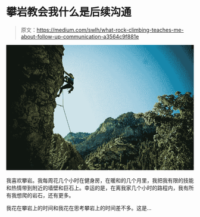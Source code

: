 # 攀岩教会我什么是后续沟通

> 原文：<https://medium.com/swlh/what-rock-climbing-teaches-me-about-follow-up-communication-a3564c9f881e>

![](img/e8d7b6d0ad6b01b8ee0cfc59d6c6fd36.png)

我喜欢攀岩。我每周花几个小时在健身房，在暖和的几个月里，我把我有限的技能和热情带到附近的墙壁和巨石上。幸运的是，在离我家几个小时的路程内，我有所有我想爬的岩石，还有更多。

我花在攀岩上的时间和我花在思考攀岩上的时间差不多。这是…